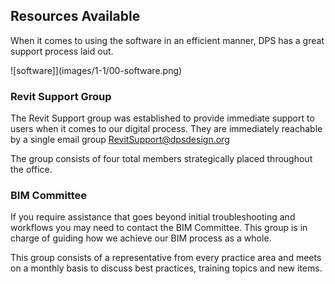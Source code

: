 ## Resources Available

When it comes to using the software in an efficient manner, DPS has a great support process laid out.

![software]](images/1-1/00-software.png)

### Revit Support Group

The Revit Support group was established to provide immediate support to users when it comes to our digital process. They are immediately reachable by a single email group RevitSupport@dpsdesign.org

The group consists of four total members strategically placed throughout the office.

### BIM Committee

If you require assistance that goes beyond initial troubleshooting and workflows you may need to contact the BIM Committee. This group is in charge of guiding how we achieve our BIM process as a whole.

This group consists of a representative from every practice area and meets on a monthly basis to discuss best practices, training topics and new items.
